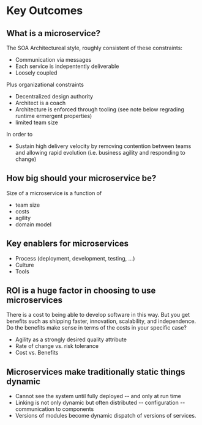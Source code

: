 # Key Outcomes

## What is a microservice?

The SOA Architectureal style, roughly consistent of these constraints:
* Communication via messages
* Each service is indepentently deliverable
* Loosely coupled

Plus organizational constraints
* Decentralized design authority
 * Architect is a coach
 * Architecture is enforced through tooling (see note below regrading runtime ermergent properties)
* limited team size 

In order to
* Sustain high delivery velocity by removing contention between teams and allowing rapid evolution (i.e. business agility and responding to change)

## How big should your microservice be?

Size of a microservice is a function of
* team size
* costs
* agility
* domain model

## Key enablers for microservices

* Process (deployment, development, testing, ...)
* Culture
* Tools

## ROI is a huge factor in choosing to use microservices

There is a cost to being able to develop software in this way.  But you get benefits such as shipping faster, innovation, scalability, and independence. Do the benefits make sense in terms of the costs in your specific case?

* Agility as a strongly desired quality attribute
* Rate of change vs. risk tolerance
* Cost vs. Benefits

## Microservices make traditionally static things dynamic

* Cannot see the system until fully deployed -- and only at run time
* Linking is not only dynamic but often distributed
-- configuration
-- communication to components
* Versions of modules become dynamic dispatch of versions of services.

